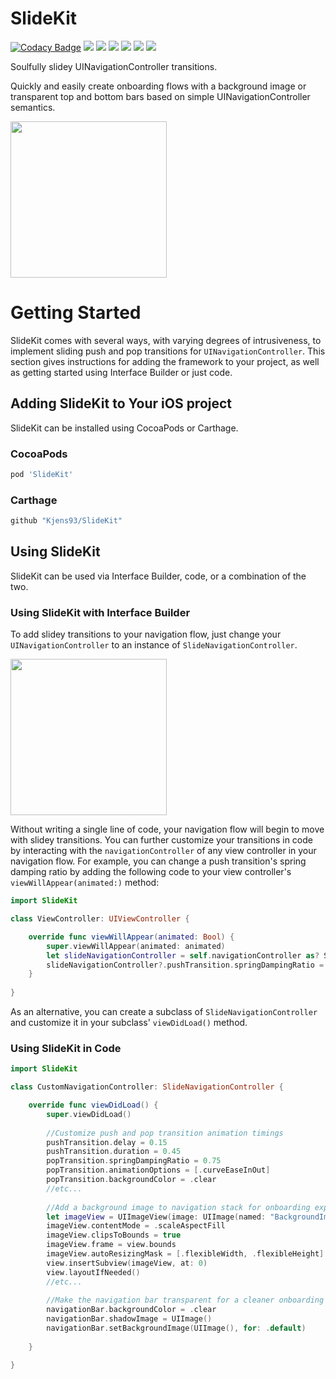 # SlideKit 
[![Codacy Badge](https://api.codacy.com/project/badge/Grade/9a4bcdc62f534a28b7931486d3299e7e)](https://app.codacy.com/app/Kjens93/SlideKit?utm_source=github.com&utm_medium=referral&utm_content=Kjens93/SlideKit&utm_campaign=badger)
[![](https://travis-ci.com/Kjens93/SlideKit.svg?branch=master)](https://travis-ci.com/Kjens93/SlideKit)
[![](https://img.shields.io/cocoapods/v/SlideKit.svg)](https://cocoapods.org/pods/SlideKit)
[![](https://img.shields.io/badge/Carthage-compatible-4BC51D.svg?style=flat)](https://github.com/Kjens93/SlideKit)
[![](https://img.shields.io/cocoapods/l/SlideKit.svg)](https://cocoapods.org/pods/SlideKit)
[![](https://img.shields.io/cocoapods/p/SlideKit.svg)](https://cocoapods.org/pods/SlideKit)
[![](https://img.shields.io/cocoapods/dt/SlideKit.svg)](https://cocoapods.org/pods/SlideKit)


Soulfully slidey UINavigationController transitions.

Quickly and easily create onboarding flows with a background image or transparent top and bottom bars based on simple UINavigationController semantics.

<img src="https://user-images.githubusercontent.com/15389109/42902178-00605a04-8a8b-11e8-900e-d13efd090e32.gif" width="250px">

# Getting Started
SlideKit comes with several ways, with varying degrees of intrusiveness, to implement sliding push and pop transitions for `UINavigationController`. This section gives instructions for adding the framework to your project, as well as getting started using Interface Builder or just code.

## Adding SlideKit to Your iOS project
SlideKit can be installed using CocoaPods or Carthage.

### CocoaPods
```ruby
pod 'SlideKit'
```

### Carthage
```ruby
github "Kjens93/SlideKit"
```

## Using SlideKit
SlideKit can be used via Interface Builder, code, or a combination of the two.

### Using SlideKit with Interface Builder
To add slidey transitions to your navigation flow, just change your `UINavigationController` to an instance of `SlideNavigationController`.

<img src="https://user-images.githubusercontent.com/15389109/43020705-2a383d58-8c1e-11e8-8469-85e4a066f25e.gif" height="250px" >

Without writing a single line of code, your navigation flow will begin to move with slidey transitions. You can further customize your transitions in code by interacting with the `navigationController` of any view controller in your navigation flow. For example, you can change a push transition's spring damping ratio by adding the following code to your view controller's `viewWillAppear(animated:)` method:

```swift
import SlideKit

class ViewController: UIViewController {

    override func viewWillAppear(animated: Bool) {
        super.viewWillAppear(animated: animated)
        let slideNavigationController = self.navigationController as? SlideNavigationController
        slideNavigationController?.pushTransition.springDampingRatio = 0.75
    }
    
}
```

As an alternative, you can create a subclass of `SlideNavigationController` and customize it in your subclass' `viewDidLoad()` method.

### Using SlideKit in Code

```swift
import SlideKit

class CustomNavigationController: SlideNavigationController {

    override func viewDidLoad() {
        super.viewDidLoad()
        
        //Customize push and pop transition animation timings
        pushTransition.delay = 0.15
        pushTransition.duration = 0.45
        popTransition.springDampingRatio = 0.75
        popTransition.animationOptions = [.curveEaseInOut]
        popTransition.backgroundColor = .clear
        //etc...
        
        //Add a background image to navigation stack for onboarding experience
        let imageView = UIImageView(image: UIImage(named: "BackgroundImage"))
        imageView.contentMode = .scaleAspectFill
        imageView.clipsToBounds = true
        imageView.frame = view.bounds
        imageView.autoResizingMask = [.flexibleWidth, .flexibleHeight]
        view.insertSubview(imageView, at: 0)
        view.layoutIfNeeded()
        //etc...
        
        //Make the navigation bar transparent for a cleaner onboarding experience
        navigationBar.backgroundColor = .clear
        navigationBar.shadowImage = UIImage()
        navigationBar.setBackgroundImage(UIImage(), for: .default)  
        
    }

}
```

